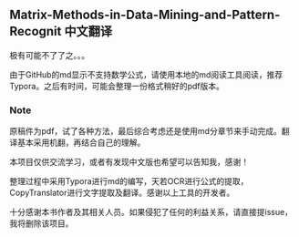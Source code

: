 ## **Matrix-Methods-in-Data-Mining-and-Pattern-Recognit 中文翻译**

极有可能不了了之。。。

由于GitHub的md显示不支持数学公式，请使用本地的md阅读工具阅读，推荐Typora。之后有时间，可能会整理一份格式稍好的pdf版本。

### Note

原稿件为pdf，试了各种方法，最后综合考虑还是使用md分章节来手动完成。翻译基本采用机翻，再结合自己的理解。

本项目仅供交流学习，或者有发现中文版也希望可以告知我，感谢！

整理过程中采用Typora进行md的编写，天若OCR进行公式的提取，CopyTranslator进行文字提取及翻译。感谢以上工具的开发者。

十分感谢本书作者及其相关人员。如果侵犯了任何的利益关系，请直接提issue，我将删除该项目。

